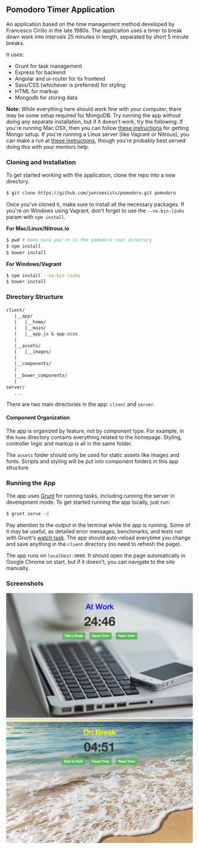 ## Pomodoro Timer Application

An application based on the time management method developed by Francesco Cirillo in the late 1980s. The applicaiton uses a timer to break down work into intervals 25 minutes in length, separated by short 5 minute breaks.

It uses:

- Grunt for task management
- Express for backend
- Angular and ui-router for its frontend
- Sass/CSS (whichever is preferred) for styling
- HTML for markup
- Mongodb for storing data

__Note:__ While everything here should work fine with your computer, there may be some setup required for MongoDB. Try running the app without doing any separate installation, but if it doesn't work, try the following: If you're running Mac OSX, then you can follow [these instructions](http://docs.mongodb.org/manual/tutorial/install-mongodb-on-os-x/) for getting Mongo setup. If you're running a Linux server (like Vagrant or Nitrous), you can make a run at [these instructions](http://docs.mongodb.org/manual/tutorial/install-mongodb-on-ubuntu/), though you're probably best served doing this with your mentors help.

### Cloning and Installation

To get started working with the application, clone the repo into a new directory.

```bash
$ git clone https://github.com/jwncoexists/pomodoro.git pomodoro
```

Once you've cloned it, make sure to install all the necessary packages. If you're on Windows using Vagrant, don't forget to use the `--no-bin-links` param with `npm install`.

__For Mac/Linux/Nitrous.io__

```bash
$ pwd # make sure you're in the pomodoro root directory
$ npm install
$ bower install
```

__For Windows/Vagrant__

```bash
$ npm install --no-bin-links
$ bower install
```

### Directory Structure

```
client/
   |__app/
   |   |__home/
   |   |__main/
   |   |__app.js & app.scss
   |
   |__assets/
   |   |__images/
   |
   |__components/
   |
   |__bower_components/
   |
server/
   ...
```

There are two main directories in the app: `client` and `server`.

#### Component Organization

The app is organized by feature, not by component type. For example, in the `home` directory contains everything related to the homepage. Styling, controller logic and markup is all in the same folder.

The `assets` folder should only be used for static assets like images and fonts. Scripts and styling will be put into component folders in this app structure.


### Running the App

The app uses [Grunt](http://gruntjs.com/) for running tasks, including running the server in development mode. To get started running the app locally, just run:

```bash
$ grunt serve -d
```

Pay attention to the output in the terminal while the app is running. Some of it may be useful, as detailed error messages, benchmarks, and tests run with Grunt's [watch task](https://github.com/gruntjs/grunt-contrib-watch). The app should auto-reload everytime you change and save anything in the `client` directory (no need to refresh the page).

The app runs on `localhost:9000`. It should open the page automatically in Google Chrome on start, but if it doesn't, you can navigate to the site manually.

### Screenshots

![at work](/doc/screenshot-pomodoro-1.png)
![on break](/doc/screenshot-pomodoro-2.png)

